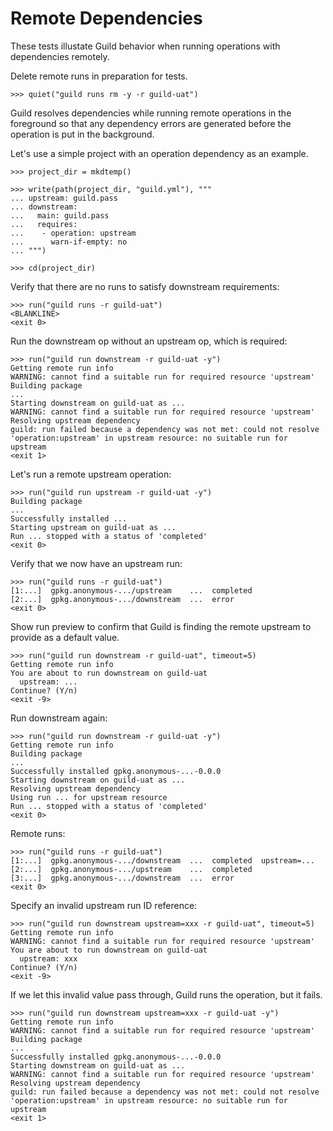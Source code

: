 # Remote Dependencies

These tests illustate Guild behavior when running operations with
dependencies remotely.

Delete remote runs in preparation for tests.

    >>> quiet("guild runs rm -y -r guild-uat")

Guild resolves dependencies while running remote operations in the
foreground so that any dependency errors are generated before the
operation is put in the background.

Let's use a simple project with an operation dependency as an example.

    >>> project_dir = mkdtemp()

    >>> write(path(project_dir, "guild.yml"), """
    ... upstream: guild.pass
    ... downstream:
    ...   main: guild.pass
    ...   requires:
    ...    - operation: upstream
    ...      warn-if-empty: no
    ... """)

    >>> cd(project_dir)

Verify that there are no runs to satisfy downstream requirements:

    >>> run("guild runs -r guild-uat")
    <BLANKLINE>
    <exit 0>

Run the downstream op without an upstream op, which is required:

    >>> run("guild run downstream -r guild-uat -y")
    Getting remote run info
    WARNING: cannot find a suitable run for required resource 'upstream'
    Building package
    ...
    Starting downstream on guild-uat as ...
    WARNING: cannot find a suitable run for required resource 'upstream'
    Resolving upstream dependency
    guild: run failed because a dependency was not met: could not resolve
    'operation:upstream' in upstream resource: no suitable run for upstream
    <exit 1>

Let's run a remote upstream operation:

    >>> run("guild run upstream -r guild-uat -y")
    Building package
    ...
    Successfully installed ...
    Starting upstream on guild-uat as ...
    Run ... stopped with a status of 'completed'
    <exit 0>

Verify that we now have an upstream run:

    >>> run("guild runs -r guild-uat")
    [1:...]  gpkg.anonymous-.../upstream    ...  completed
    [2:...]  gpkg.anonymous-.../downstream  ...  error
    <exit 0>

Show run preview to confirm that Guild is finding the remote upstream
to provide as a default value.

    >>> run("guild run downstream -r guild-uat", timeout=5)
    Getting remote run info
    You are about to run downstream on guild-uat
      upstream: ...
    Continue? (Y/n)
    <exit -9>

Run downstream again:

    >>> run("guild run downstream -r guild-uat -y")
    Getting remote run info
    Building package
    ...
    Successfully installed gpkg.anonymous-...-0.0.0
    Starting downstream on guild-uat as ...
    Resolving upstream dependency
    Using run ... for upstream resource
    Run ... stopped with a status of 'completed'
    <exit 0>

Remote runs:

    >>> run("guild runs -r guild-uat")
    [1:...]  gpkg.anonymous-.../downstream  ...  completed  upstream=...
    [2:...]  gpkg.anonymous-.../upstream    ...  completed
    [3:...]  gpkg.anonymous-.../downstream  ...  error
    <exit 0>

Specify an invalid upstream run ID reference:

    >>> run("guild run downstream upstream=xxx -r guild-uat", timeout=5)
    Getting remote run info
    WARNING: cannot find a suitable run for required resource 'upstream'
    You are about to run downstream on guild-uat
      upstream: xxx
    Continue? (Y/n)
    <exit -9>

If we let this invalid value pass through, Guild runs the operation,
but it fails.

    >>> run("guild run downstream upstream=xxx -r guild-uat -y")
    Getting remote run info
    WARNING: cannot find a suitable run for required resource 'upstream'
    Building package
    ...
    Successfully installed gpkg.anonymous-...-0.0.0
    Starting downstream on guild-uat as ...
    WARNING: cannot find a suitable run for required resource 'upstream'
    Resolving upstream dependency
    guild: run failed because a dependency was not met: could not resolve
    'operation:upstream' in upstream resource: no suitable run for upstream
    <exit 1>

